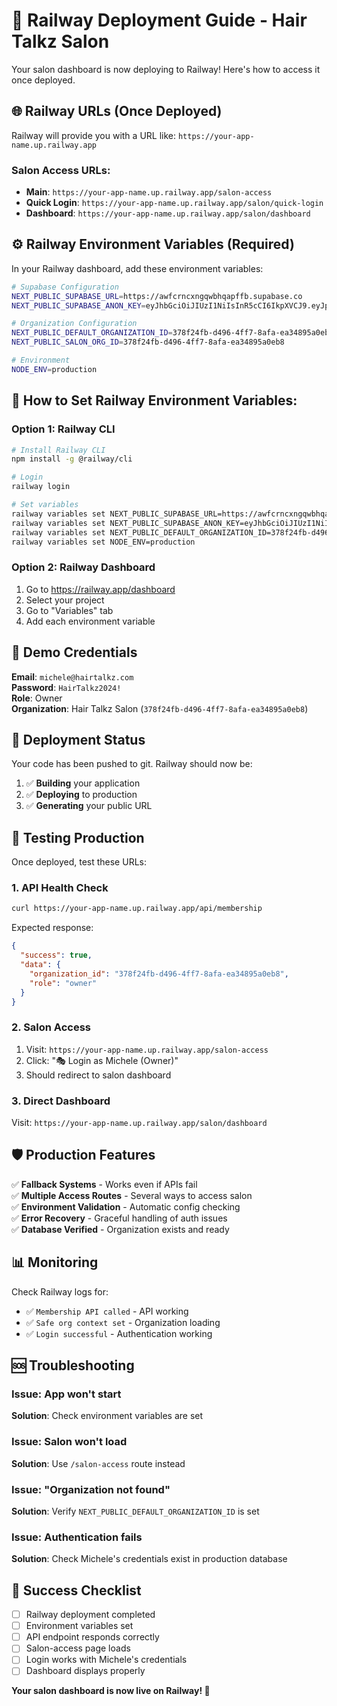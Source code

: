 # 🚂 Railway Deployment Guide - Hair Talkz Salon

Your salon dashboard is now deploying to Railway! Here's how to access it once deployed.

## 🌐 **Railway URLs (Once Deployed)**

Railway will provide you with a URL like: `https://your-app-name.up.railway.app`

### **Salon Access URLs:**
- **Main**: `https://your-app-name.up.railway.app/salon-access`
- **Quick Login**: `https://your-app-name.up.railway.app/salon/quick-login`
- **Dashboard**: `https://your-app-name.up.railway.app/salon/dashboard`

## ⚙️ **Railway Environment Variables (Required)**

In your Railway dashboard, add these environment variables:

```bash
# Supabase Configuration
NEXT_PUBLIC_SUPABASE_URL=https://awfcrncxngqwbhqapffb.supabase.co
NEXT_PUBLIC_SUPABASE_ANON_KEY=eyJhbGciOiJIUzI1NiIsInR5cCI6IkpXVCJ9.eyJpc3MiOiJzdXBhYmFzZSIsInJlZiI6ImF3ZmNybmN4bmdxd2JocWFwZmZiIiwicm9sZSI6ImFub24iLCJpYXQiOjE3NTQ4MDk2MTUsImV4cCI6MjA3MDM4NTYxNX0.VBgaT6jg5k_vTz-5ibD90m2O6K5F6m-se2I_vLAD2G0

# Organization Configuration  
NEXT_PUBLIC_DEFAULT_ORGANIZATION_ID=378f24fb-d496-4ff7-8afa-ea34895a0eb8
NEXT_PUBLIC_SALON_ORG_ID=378f24fb-d496-4ff7-8afa-ea34895a0eb8

# Environment
NODE_ENV=production
```

## 🔧 **How to Set Railway Environment Variables:**

### **Option 1: Railway CLI**
```bash
# Install Railway CLI
npm install -g @railway/cli

# Login
railway login

# Set variables
railway variables set NEXT_PUBLIC_SUPABASE_URL=https://awfcrncxngqwbhqapffb.supabase.co
railway variables set NEXT_PUBLIC_SUPABASE_ANON_KEY=eyJhbGciOiJIUzI1NiIsInR5cCI6IkpXVCJ9...
railway variables set NEXT_PUBLIC_DEFAULT_ORGANIZATION_ID=378f24fb-d496-4ff7-8afa-ea34895a0eb8
railway variables set NODE_ENV=production
```

### **Option 2: Railway Dashboard**
1. Go to https://railway.app/dashboard
2. Select your project
3. Go to "Variables" tab
4. Add each environment variable

## 👤 **Demo Credentials**

**Email**: `michele@hairtalkz.com`  
**Password**: `HairTalkz2024!`  
**Role**: Owner  
**Organization**: Hair Talkz Salon (`378f24fb-d496-4ff7-8afa-ea34895a0eb8`)

## 🚀 **Deployment Status**

Your code has been pushed to git. Railway should now be:
1. ✅ **Building** your application
2. ✅ **Deploying** to production
3. ✅ **Generating** your public URL

## 🧪 **Testing Production**

Once deployed, test these URLs:

### **1. API Health Check**
```bash
curl https://your-app-name.up.railway.app/api/membership
```
Expected response:
```json
{
  "success": true,
  "data": {
    "organization_id": "378f24fb-d496-4ff7-8afa-ea34895a0eb8",
    "role": "owner"
  }
}
```

### **2. Salon Access**
1. Visit: `https://your-app-name.up.railway.app/salon-access`
2. Click: "🎭 Login as Michele (Owner)"
3. Should redirect to salon dashboard

### **3. Direct Dashboard**
Visit: `https://your-app-name.up.railway.app/salon/dashboard`

## 🛡️ **Production Features**

✅ **Fallback Systems** - Works even if APIs fail  
✅ **Multiple Access Routes** - Several ways to access salon  
✅ **Environment Validation** - Automatic config checking  
✅ **Error Recovery** - Graceful handling of auth issues  
✅ **Database Verified** - Organization exists and ready  

## 📊 **Monitoring**

Check Railway logs for:
- ✅ `Membership API called` - API working
- ✅ `Safe org context set` - Organization loading
- ✅ `Login successful` - Authentication working

## 🆘 **Troubleshooting**

### **Issue**: App won't start
**Solution**: Check environment variables are set

### **Issue**: Salon won't load  
**Solution**: Use `/salon-access` route instead

### **Issue**: "Organization not found"
**Solution**: Verify `NEXT_PUBLIC_DEFAULT_ORGANIZATION_ID` is set

### **Issue**: Authentication fails
**Solution**: Check Michele's credentials exist in production database

## 🎯 **Success Checklist**

- [ ] Railway deployment completed
- [ ] Environment variables set
- [ ] API endpoint responds correctly
- [ ] Salon-access page loads
- [ ] Login works with Michele's credentials
- [ ] Dashboard displays properly

**Your salon dashboard is now live on Railway! 🎉**